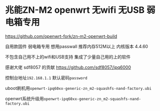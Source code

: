 # 兆能ZN-M2 openwrt 无wifi 无USB 弱电箱专用

https://github.com/openwrt-fork/zn-m2-openwrt-build

自用款固件 弱电箱专用 想用passwall 推荐内存512M以上 内核版本 4.4.60

不包含自己用不上的wifi和USB支持 集成了少量自己用的上的软件

感谢大佬 sdf8057 的贡献 https://github.com/sdf8057/ipq6000


控制台地址`192.168.1.1` 默认密码`password`

uboot刷机用`openwrt-ipq60xx-generic-zn_m2-squashfs-nand-factory.ubi`

openwrt系统升级用`openwrt-ipq60xx-generic-zn_m2-squashfs-nand-factory.ubi`
